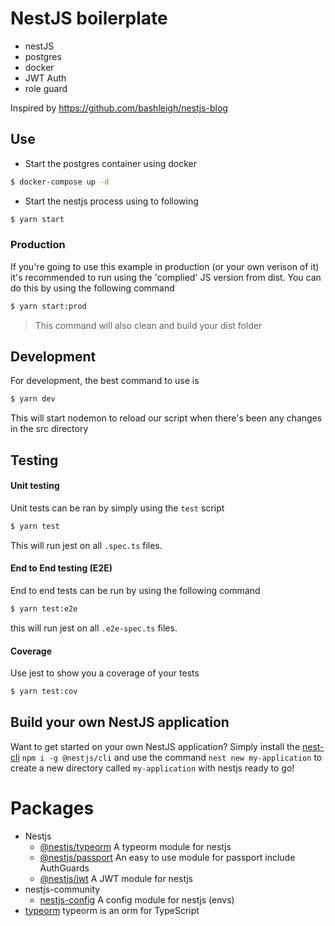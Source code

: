 # NestJS boilerplate

- nestJS
- postgres
- docker
- JWT Auth
- role guard

Inspired by https://github.com/bashleigh/nestjs-blog

## Use

- Start the postgres container using docker

```bash
$ docker-compose up -d
```

- Start the nestjs process using to following

```bash
$ yarn start
```

### Production

If you're going to use this example in production (or your own verison of it) it's recommended to run using the 'complied' JS version from dist. You can do this by using the following command

```bash
$ yarn start:prod
```

> This command will also clean and build your dist folder

## Development

For development, the best command to use is

```bash
$ yarn dev
```

This will start nodemon to reload our script when there's been any changes in the src directory

## Testing

#### Unit testing

Unit tests can be ran by simply using the `test` script

```bash
$ yarn test
```

This will run jest on all `.spec.ts` files.

#### End to End testing (E2E)

End to end tests can be run by using the following command

```bash
$ yarn test:e2e
```

this will run jest on all `.e2e-spec.ts` files.

#### Coverage

Use jest to show you a coverage of your tests

```bash
$ yarn test:cov
```

## Build your own NestJS application

Want to get started on your own NestJS application? Simply install the [nest-cli](https://github.com/nestjs/nest-cli) `npm i -g @nestjs/cli` and use the command `nest new my-application` to create a new directory called `my-application` with nestjs ready to go!

# Packages

- Nestjs
  - [@nestjs/typeorm](https://github.com/nestjs/typeorm) A typeorm module for nestjs
  - [@nestjs/passport](https://github.com/nestjs/passport) An easy to use module for passport include AuthGuards
  - [@nestjs/jwt](https://github.com/nestjs/jwt) A JWT module for nestjs
- nestjs-community
  - [nestjs-config](https://github.com/nestjs-community/nestjs-config) A config module for nestjs (envs)
- [typeorm](https://github.com/typeorm/typeorm) typeorm is an orm for TypeScript
